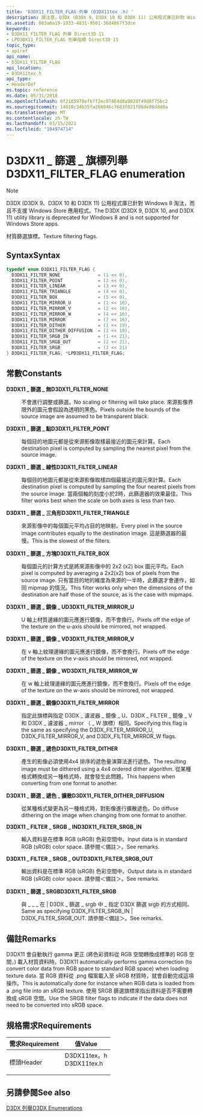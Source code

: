 ```yaml
---
title: 'D3DX11_FILTER_FLAG 列舉 (D3DX11tex .h) '
description: 請注意，D3DX (D3DX 9、D3DX 10 和 D3DX 11) 公用程式庫已針對 Windows 8 淘汰，而且不支援 Windows Store 應用程式。 材質篩選旗標。
ms.assetid: 083a6a19-1933-4831-9501-36d4867f3dce
keywords:
- D3DX11_FILTER_FLAG 列舉 Direct3D 11
- LPD3DX11_FILTER_FLAG 列舉指標 Direct3D 11
topic_type:
- apiref
api_name:
- D3DX11_FILTER_FLAG
api_location:
- D3DX11tex.h
api_type:
- HeaderDef
ms.topic: reference
ms.date: 05/31/2018
ms.openlocfilehash: 0f2105970efb7f2ec07464d8a902df49d8f75bc2
ms.sourcegitcommit: 14010c34b35fa268046c7683f021f86de08ddd0a
ms.translationtype: MT
ms.contentlocale: zh-TW
ms.lasthandoff: 03/15/2021
ms.locfileid: "104974714"
---
```

# <a name="d3dx11_filter_flag-enumeration"></a><span data-ttu-id="4dfdb-106">D3DX11 \_ 篩選 \_ 旗標列舉</span><span class="sxs-lookup"><span data-stu-id="4dfdb-106">D3DX11\_FILTER\_FLAG enumeration</span></span>

> [!Note]  
> <span data-ttu-id="4dfdb-107">D3DX (D3DX 9、D3DX 10 和 D3DX 11) 公用程式庫已針對 Windows 8 淘汰，而且不支援 Windows Store 應用程式。</span><span class="sxs-lookup"><span data-stu-id="4dfdb-107">The D3DX (D3DX 9, D3DX 10, and D3DX 11) utility library is deprecated for Windows 8 and is not supported for Windows Store apps.</span></span>

 

<span data-ttu-id="4dfdb-108">材質篩選旗標。</span><span class="sxs-lookup"><span data-stu-id="4dfdb-108">Texture filtering flags.</span></span>

## <a name="syntax"></a><span data-ttu-id="4dfdb-109">Syntax</span><span class="sxs-lookup"><span data-stu-id="4dfdb-109">Syntax</span></span>


```C++
typedef enum D3DX11_FILTER_FLAG { 
  D3DX11_FILTER_NONE              = (1 << 0),
  D3DX11_FILTER_POINT             = (2 << 0),
  D3DX11_FILTER_LINEAR            = (3 << 0),
  D3DX11_FILTER_TRIANGLE          = (4 << 0),
  D3DX11_FILTER_BOX               = (5 << 0),
  D3DX11_FILTER_MIRROR_U          = (1 << 16),
  D3DX11_FILTER_MIRROR_V          = (2 << 16),
  D3DX11_FILTER_MIRROR_W          = (4 << 16),
  D3DX11_FILTER_MIRROR            = (7 << 16),
  D3DX11_FILTER_DITHER            = (1 << 19),
  D3DX11_FILTER_DITHER_DIFFUSION  = (2 << 19),
  D3DX11_FILTER_SRGB_IN           = (1 << 21),
  D3DX11_FILTER_SRGB_OUT          = (2 << 21),
  D3DX11_FILTER_SRGB              = (3 << 21)
} D3DX11_FILTER_FLAG, *LPD3DX11_FILTER_FLAG;
```



## <a name="constants"></a><span data-ttu-id="4dfdb-110">常數</span><span class="sxs-lookup"><span data-stu-id="4dfdb-110">Constants</span></span>

<dl> <dt>

<span data-ttu-id="4dfdb-111"><span id="D3DX11_FILTER_NONE"></span><span id="d3dx11_filter_none"></span>**D3DX11 \_ 篩選 \_ 無**</span><span class="sxs-lookup"><span data-stu-id="4dfdb-111"><span id="D3DX11_FILTER_NONE"></span><span id="d3dx11_filter_none"></span>**D3DX11\_FILTER\_NONE**</span></span>
</dt> <dd>

<span data-ttu-id="4dfdb-112">不會進行調整或篩選。</span><span class="sxs-lookup"><span data-stu-id="4dfdb-112">No scaling or filtering will take place.</span></span> <span data-ttu-id="4dfdb-113">來源影像界限外的圖元會假設為透明的黑色。</span><span class="sxs-lookup"><span data-stu-id="4dfdb-113">Pixels outside the bounds of the source image are assumed to be transparent black.</span></span>

</dd> <dt>

<span data-ttu-id="4dfdb-114"><span id="D3DX11_FILTER_POINT"></span><span id="d3dx11_filter_point"></span>**D3DX11 \_ 篩選 \_ 點**</span><span class="sxs-lookup"><span data-stu-id="4dfdb-114"><span id="D3DX11_FILTER_POINT"></span><span id="d3dx11_filter_point"></span>**D3DX11\_FILTER\_POINT**</span></span>
</dt> <dd>

<span data-ttu-id="4dfdb-115">每個目的地圖元都是從來源影像取樣最接近的圖元來計算。</span><span class="sxs-lookup"><span data-stu-id="4dfdb-115">Each destination pixel is computed by sampling the nearest pixel from the source image.</span></span>

</dd> <dt>

<span data-ttu-id="4dfdb-116"><span id="D3DX11_FILTER_LINEAR"></span><span id="d3dx11_filter_linear"></span>**D3DX11 \_ 篩選 \_ 線性**</span><span class="sxs-lookup"><span data-stu-id="4dfdb-116"><span id="D3DX11_FILTER_LINEAR"></span><span id="d3dx11_filter_linear"></span>**D3DX11\_FILTER\_LINEAR**</span></span>
</dt> <dd>

<span data-ttu-id="4dfdb-117">每個目的地圖元都是從來源影像取樣四個最接近的圖元來計算。</span><span class="sxs-lookup"><span data-stu-id="4dfdb-117">Each destination pixel is computed by sampling the four nearest pixels from the source image.</span></span> <span data-ttu-id="4dfdb-118">當兩個軸的刻度小於2時，此篩選器的效果最佳。</span><span class="sxs-lookup"><span data-stu-id="4dfdb-118">This filter works best when the scale on both axes is less than two.</span></span>

</dd> <dt>

<span data-ttu-id="4dfdb-119"><span id="D3DX11_FILTER_TRIANGLE"></span><span id="d3dx11_filter_triangle"></span>**D3DX11 \_ 篩選 \_ 三角形**</span><span class="sxs-lookup"><span data-stu-id="4dfdb-119"><span id="D3DX11_FILTER_TRIANGLE"></span><span id="d3dx11_filter_triangle"></span>**D3DX11\_FILTER\_TRIANGLE**</span></span>
</dt> <dd>

<span data-ttu-id="4dfdb-120">來源影像中的每個圖元平均占目的地映射。</span><span class="sxs-lookup"><span data-stu-id="4dfdb-120">Every pixel in the source image contributes equally to the destination image.</span></span> <span data-ttu-id="4dfdb-121">這是篩選器的最慢。</span><span class="sxs-lookup"><span data-stu-id="4dfdb-121">This is the slowest of the filters.</span></span>

</dd> <dt>

<span data-ttu-id="4dfdb-122"><span id="D3DX11_FILTER_BOX"></span><span id="d3dx11_filter_box"></span>**D3DX11 \_ 篩選 \_ 方塊**</span><span class="sxs-lookup"><span data-stu-id="4dfdb-122"><span id="D3DX11_FILTER_BOX"></span><span id="d3dx11_filter_box"></span>**D3DX11\_FILTER\_BOX**</span></span>
</dt> <dd>

<span data-ttu-id="4dfdb-123">每個圖元的計算方式是將來源影像中的 2x2 (x2) box 圖元平均。</span><span class="sxs-lookup"><span data-stu-id="4dfdb-123">Each pixel is computed by averaging a 2x2(x2) box of pixels from the source image.</span></span> <span data-ttu-id="4dfdb-124">只有當目的地的維度為來源的一半時，此篩選才會運作，如同 mipmap 的情況。</span><span class="sxs-lookup"><span data-stu-id="4dfdb-124">This filter works only when the dimensions of the destination are half those of the source, as is the case with mipmaps.</span></span>

</dd> <dt>

<span data-ttu-id="4dfdb-125"><span id="D3DX11_FILTER_MIRROR_U"></span><span id="d3dx11_filter_mirror_u"></span>**D3DX11 \_ 篩選 \_ 鏡像 \_ U**</span><span class="sxs-lookup"><span data-stu-id="4dfdb-125"><span id="D3DX11_FILTER_MIRROR_U"></span><span id="d3dx11_filter_mirror_u"></span>**D3DX11\_FILTER\_MIRROR\_U**</span></span>
</dt> <dd>

<span data-ttu-id="4dfdb-126">U 軸上材質邊緣的圖元應進行鏡像，而不會換行。</span><span class="sxs-lookup"><span data-stu-id="4dfdb-126">Pixels off the edge of the texture on the u-axis should be mirrored, not wrapped.</span></span>

</dd> <dt>

<span data-ttu-id="4dfdb-127"><span id="D3DX11_FILTER_MIRROR_V"></span><span id="d3dx11_filter_mirror_v"></span>**D3DX11 \_ 篩選 \_ 鏡像 \_ V**</span><span class="sxs-lookup"><span data-stu-id="4dfdb-127"><span id="D3DX11_FILTER_MIRROR_V"></span><span id="d3dx11_filter_mirror_v"></span>**D3DX11\_FILTER\_MIRROR\_V**</span></span>
</dt> <dd>

<span data-ttu-id="4dfdb-128">在 v 軸上紋理邊緣的圖元應進行鏡像，而不會換行。</span><span class="sxs-lookup"><span data-stu-id="4dfdb-128">Pixels off the edge of the texture on the v-axis should be mirrored, not wrapped.</span></span>

</dd> <dt>

<span data-ttu-id="4dfdb-129"><span id="D3DX11_FILTER_MIRROR_W"></span><span id="d3dx11_filter_mirror_w"></span>**D3DX11 \_ 篩選 \_ 鏡像 \_ W**</span><span class="sxs-lookup"><span data-stu-id="4dfdb-129"><span id="D3DX11_FILTER_MIRROR_W"></span><span id="d3dx11_filter_mirror_w"></span>**D3DX11\_FILTER\_MIRROR\_W**</span></span>
</dt> <dd>

<span data-ttu-id="4dfdb-130">在 w 軸上紋理邊緣的圖元應進行鏡像，而不會換行。</span><span class="sxs-lookup"><span data-stu-id="4dfdb-130">Pixels off the edge of the texture on the w-axis should be mirrored, not wrapped.</span></span>

</dd> <dt>

<span data-ttu-id="4dfdb-131"><span id="D3DX11_FILTER_MIRROR"></span><span id="d3dx11_filter_mirror"></span>**D3DX11 \_ 篩選 \_ 鏡像**</span><span class="sxs-lookup"><span data-stu-id="4dfdb-131"><span id="D3DX11_FILTER_MIRROR"></span><span id="d3dx11_filter_mirror"></span>**D3DX11\_FILTER\_MIRROR**</span></span>
</dt> <dd>

<span data-ttu-id="4dfdb-132">指定此旗標與指定 D3DX \_ 濾波器 \_ 鏡像 \_ U、D3DX \_ FILTER \_ 鏡像 \_ V 和 D3DX \_ 濾波器 \_ mirror （ \_ W 旗標）相同。</span><span class="sxs-lookup"><span data-stu-id="4dfdb-132">Specifying this flag is the same as specifying the D3DX\_FILTER\_MIRROR\_U, D3DX\_FILTER\_MIRROR\_V, and D3DX\_FILTER\_MIRROR\_W flags.</span></span>

</dd> <dt>

<span data-ttu-id="4dfdb-133"><span id="D3DX11_FILTER_DITHER"></span><span id="d3dx11_filter_dither"></span>**D3DX11 \_ 篩選 \_ 遞色**</span><span class="sxs-lookup"><span data-stu-id="4dfdb-133"><span id="D3DX11_FILTER_DITHER"></span><span id="d3dx11_filter_dither"></span>**D3DX11\_FILTER\_DITHER**</span></span>
</dt> <dd>

<span data-ttu-id="4dfdb-134">產生的影像必須使用4x4 排序的遞色量演算法進行遞色。</span><span class="sxs-lookup"><span data-stu-id="4dfdb-134">The resulting image must be dithered using a 4x4 ordered dither algorithm.</span></span> <span data-ttu-id="4dfdb-135">從某種格式轉換成另一種格式時，就會發生此問題。</span><span class="sxs-lookup"><span data-stu-id="4dfdb-135">This happens when converting from one format to another.</span></span>

</dd> <dt>

<span data-ttu-id="4dfdb-136"><span id="D3DX11_FILTER_DITHER_DIFFUSION"></span><span id="d3dx11_filter_dither_diffusion"></span>**D3DX11 \_ 篩選 \_ 遞色 \_ 擴散**</span><span class="sxs-lookup"><span data-stu-id="4dfdb-136"><span id="D3DX11_FILTER_DITHER_DIFFUSION"></span><span id="d3dx11_filter_dither_diffusion"></span>**D3DX11\_FILTER\_DITHER\_DIFFUSION**</span></span>
</dt> <dd>

<span data-ttu-id="4dfdb-137">從某種格式變更為另一種格式時，對影像進行擴散遞色。</span><span class="sxs-lookup"><span data-stu-id="4dfdb-137">Do diffuse dithering on the image when changing from one format to another.</span></span>

</dd> <dt>

<span data-ttu-id="4dfdb-138"><span id="D3DX11_FILTER_SRGB_IN"></span><span id="d3dx11_filter_srgb_in"></span>**D3DX11 \_ FILTER \_ SRGB \_ IN**</span><span class="sxs-lookup"><span data-stu-id="4dfdb-138"><span id="D3DX11_FILTER_SRGB_IN"></span><span id="d3dx11_filter_srgb_in"></span>**D3DX11\_FILTER\_SRGB\_IN**</span></span>
</dt> <dd>

<span data-ttu-id="4dfdb-139">輸入資料是在標準 RGB (sRGB) 色彩空間中。</span><span class="sxs-lookup"><span data-stu-id="4dfdb-139">Input data is in standard RGB (sRGB) color space.</span></span> <span data-ttu-id="4dfdb-140">請參閱＜備註＞。</span><span class="sxs-lookup"><span data-stu-id="4dfdb-140">See remarks.</span></span>

</dd> <dt>

<span data-ttu-id="4dfdb-141"><span id="D3DX11_FILTER_SRGB_OUT"></span><span id="d3dx11_filter_srgb_out"></span>**D3DX11 \_ FILTER \_ SRGB \_ OUT**</span><span class="sxs-lookup"><span data-stu-id="4dfdb-141"><span id="D3DX11_FILTER_SRGB_OUT"></span><span id="d3dx11_filter_srgb_out"></span>**D3DX11\_FILTER\_SRGB\_OUT**</span></span>
</dt> <dd>

<span data-ttu-id="4dfdb-142">輸出資料是在標準 RGB (sRGB) 色彩空間中。</span><span class="sxs-lookup"><span data-stu-id="4dfdb-142">Output data is in standard RGB (sRGB) color space.</span></span> <span data-ttu-id="4dfdb-143">請參閱＜備註＞。</span><span class="sxs-lookup"><span data-stu-id="4dfdb-143">See remarks.</span></span>

</dd> <dt>

<span data-ttu-id="4dfdb-144"><span id="D3DX11_FILTER_SRGB"></span><span id="d3dx11_filter_srgb"></span>**D3DX11 \_ 篩選 \_ SRGB**</span><span class="sxs-lookup"><span data-stu-id="4dfdb-144"><span id="D3DX11_FILTER_SRGB"></span><span id="d3dx11_filter_srgb"></span>**D3DX11\_FILTER\_SRGB**</span></span>
</dt> <dd>

<span data-ttu-id="4dfdb-145">與 \_ \_ \_ 在 \| D3DX \_ 篩選 \_ srgb 中 \_ 指定 D3DX 篩選 srgb 的方式相同。</span><span class="sxs-lookup"><span data-stu-id="4dfdb-145">Same as specifying D3DX\_FILTER\_SRGB\_IN \| D3DX\_FILTER\_SRGB\_OUT.</span></span> <span data-ttu-id="4dfdb-146">請參閱＜備註＞。</span><span class="sxs-lookup"><span data-stu-id="4dfdb-146">See remarks.</span></span>

</dd> </dl>

## <a name="remarks"></a><span data-ttu-id="4dfdb-147">備註</span><span class="sxs-lookup"><span data-stu-id="4dfdb-147">Remarks</span></span>

<span data-ttu-id="4dfdb-148">D3DX11 會自動執行 gamma 更正 (將色彩資料從 RGB 空間轉換成標準的 RGB 空間，) 載入材質資料時。</span><span class="sxs-lookup"><span data-stu-id="4dfdb-148">D3DX11 automatically performs gamma correction (to convert color data from RGB space to standard RGB space) when loading texture data.</span></span> <span data-ttu-id="4dfdb-149">當 RGB 資料從 .png 檔案載入至 sRGB 材質時，就會自動完成這項操作。</span><span class="sxs-lookup"><span data-stu-id="4dfdb-149">This is automatically done for instance when RGB data is loaded from a .png file into an sRGB texture.</span></span> <span data-ttu-id="4dfdb-150">使用 SRGB 篩選旗標來指出資料是否不需要轉換成 sRGB 空間。</span><span class="sxs-lookup"><span data-stu-id="4dfdb-150">Use the SRGB filter flags to indicate if the data does not need to be converted into sRGB space.</span></span>

## <a name="requirements"></a><span data-ttu-id="4dfdb-151">規格需求</span><span class="sxs-lookup"><span data-stu-id="4dfdb-151">Requirements</span></span>



| <span data-ttu-id="4dfdb-152">需求</span><span class="sxs-lookup"><span data-stu-id="4dfdb-152">Requirement</span></span> | <span data-ttu-id="4dfdb-153">值</span><span class="sxs-lookup"><span data-stu-id="4dfdb-153">Value</span></span> |
|-------------------|----------------------------------------------------------------------------------------|
| <span data-ttu-id="4dfdb-154">標頭</span><span class="sxs-lookup"><span data-stu-id="4dfdb-154">Header</span></span><br/> | <dl> <span data-ttu-id="4dfdb-155"><dt>D3DX11tex。h</dt></span><span class="sxs-lookup"><span data-stu-id="4dfdb-155"><dt>D3DX11tex.h</dt></span></span> </dl> |



## <a name="see-also"></a><span data-ttu-id="4dfdb-156">另請參閱</span><span class="sxs-lookup"><span data-stu-id="4dfdb-156">See also</span></span>

<dl> <dt>

[<span data-ttu-id="4dfdb-157">D3DX 列舉</span><span class="sxs-lookup"><span data-stu-id="4dfdb-157">D3DX Enumerations</span></span>](d3d11-graphics-reference-d3dx11-enums.md)
</dt> </dl>

 

 





